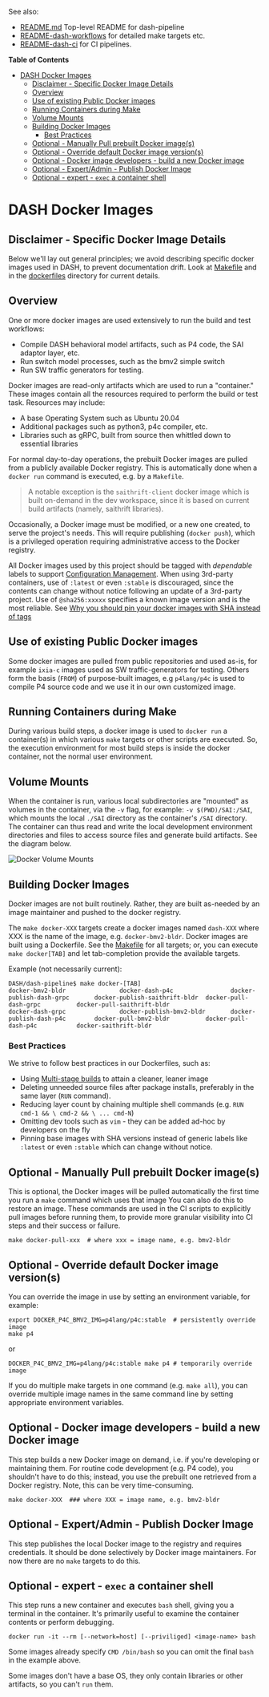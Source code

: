 
See also:
* [README.md](README.md) Top-level README for dash-pipeline
* [README-dash-workflows](README-dash-workflows.md) for detailed make targets etc.
* [README-dash-ci](README-dash-ci.md) for CI pipelines.

**Table of Contents**
- [DASH Docker Images](#dash-docker-images)
  - [Disclaimer - Specific Docker Image Details](#disclaimer---specific-docker-image-details)
  - [Overview](#overview)
  - [Use of existing Public Docker images](#use-of-existing-public-docker-images)
  - [Running Containers during Make](#running-containers-during-make)
  - [Volume Mounts](#volume-mounts)
  - [Building Docker Images](#building-docker-images)
    - [Best Practices](#best-practices)
  - [Optional - Manually Pull prebuilt Docker image(s)](#optional---manually-pull-prebuilt-docker-images)
  - [Optional - Override default Docker image version(s)](#optional---override-default-docker-image-versions)
  - [Optional - Docker image developers - build a new Docker image](#optional---docker-image-developers---build-a-new-docker-image)
  - [Optional - Expert/Admin - Publish Docker Image](#optional---expertadmin---publish-docker-image)
  - [Optional - expert - `exec` a container shell](#optional---expert---exec-a-container-shell)
# DASH Docker Images

## Disclaimer - Specific Docker Image Details
Below we'll lay out general principles; we avoid describing specific docker images used in DASH, to prevent documentation drift. Look at [Makefile](Makefile) and in the [dockerfiles](dockerfiles) directory for current details.

## Overview
One or more docker images are used extensively to run the build and test workflows:
* Compile DASH behavioral model artifacts, such as P4 code, the SAI adaptor layer, etc.
* Run switch model processes, such as the bmv2 simple switch
* Run SW traffic generators for testing.

Docker images are read-only artifacts which are used to run a "container." These images contain all the resources required to perform the build or test task. Resources may include:
*  A base Operating System such as Ubuntu 20.04
*  Additional packages such as python3, p4c compiler, etc.
*  Libraries such as gRPC, built from source then whittled down to essential libraries

For normal day-to-day operations, the prebuilt Docker images are pulled from a publicly available Docker registry. This is automatically done when a `docker run` command is executed, e.g. by a `Makefile`.

>A notable exception is the `saithrift-client` docker image which is built on-demand in the dev workspace, since it is based on current build artifacts (namely, saithrift libraries).

Occasionally, a Docker image must be modified, or a new one created, to serve the project's needs. This will require publishing (`docker push`), which is a privileged operation requiring administrative access to the Docker registry.

All Docker images used by this project should be tagged with *dependable* labels to support [Configuration Management](README-dash-workflows#configuration-management). When using 3rd-party containers, use of `:latest` or even `:stable` is discouraged, since the contents can change without notice following an update of a 3rd-party project. Use of `@sha256:xxxxx` specifies a known image version and is the most reliable. See [Why you should pin your docker images with SHA instead of tags](https://rockbag.medium.com/why-you-should-pin-your-docker-images-with-sha-instead-of-tags-fd132443b8a6)

## Use of existing Public Docker images

Some docker images are pulled from public repositories and used as-is, for example `ixia-c` images used as SW traffic-generators for testing. Others form the basis (`FROM`) of purpose-built images, e.g `p4lang/p4c` is used to compile P4 source code and we use it in our own customized image.

## Running Containers during Make
During various build steps, a docker image is used to `docker run` a container(s) in which various `make` targets or other scripts are executed. So, the execution environment for most build steps is inside the docker container, not the normal user environment.

## Volume Mounts
When the container is run, various local subdirectories are "mounted" as volumes in the container, via the `-v` flag, for example: `-v $(PWD)/SAI:/SAI`, which mounts the local `./SAI` directory as the container's `/SAI` directory. The container can thus read and write the local development environment directories and files to access source files and generate build artifacts. See the diagram below.

![Docker Volume Mounts](images/docker-volume-mounts.svg)

## Building Docker Images
Docker images are not built routinely. Rather, they are built as-needed by an image maintainer and pushed to the docker registry.

The `make docker-XXX` targets create a docker images named `dash-XXX` where XXX is the name of the image, e.g. `docker-bmv2-bldr`. Docker images are built using a Dockerfile. See the [Makefile](Makefile) for all targets; or, you can  execute `make docker[TAB]` and let tab-completion provide the available targets.

Example (not necessarily current):
```
DASH/dash-pipeline$ make docker-[TAB]
docker-bmv2-bldr               docker-dash-p4c                docker-publish-dash-grpc       docker-publish-saithrift-bldr  docker-pull-dash-grpc          docker-pull-saithrift-bldr     
docker-dash-grpc               docker-publish-bmv2-bldr       docker-publish-dash-p4c        docker-pull-bmv2-bldr          docker-pull-dash-p4c           docker-saithrift-bldr       
```
### Best Practices
We strive to follow best practices in our Dockerfiles, such as:
* Using [Multi-stage builds](https://docs.docker.com/develop/develop-images/multistage-build/) to attain a cleaner, leaner image
* Deleting unneeded source files after package installs, preferably in the same layer (`RUN` command).
* Reducing layer count by chaining multiple shell commands (e.g. `RUN cmd-1 && \ cmd-2 && \ ... cmd-N`)
* Omitting dev tools such as `vim` - they can be added ad-hoc by developers on the fly
* Pinning base images with SHA versions instead of generic labels like `:latest` or even `:stable` which can change without notice.

## Optional - Manually Pull prebuilt Docker image(s)
This is optional, the Docker images will be pulled automatically the first time you run a `make` command which uses that image You can also do this to restore an image. These commands are used in the CI scripts to explicitly pull images before running them, to provide more granular visibility into CI steps and their success or failure.

```
make docker-pull-xxx  # where xxx = image name, e.g. bmv2-bldr
```
## Optional - Override default Docker image version(s)
You can override the image in use by setting an environment variable, for example:
```
export DOCKER_P4C_BMV2_IMG=p4lang/p4c:stable  # persistently override image
make p4
```
or
```
DOCKER_P4C_BMV2_IMG=p4lang/p4c:stable make p4 # temporarily override image
```
If you do multiple make targets in one command (e.g. `make all`), you can override multiple image names in the same command line by setting appropriate environment variables.
## Optional - Docker image developers - build a new Docker image
This step builds a new Docker image on demand, i.e. if you're developing or maintaining them. For routine code development (e.g. P4 code), you shouldn't have to do this; instead, you use the prebuilt one retrieved from a Docker registry. Note, this can be very time-consuming. 
```
make docker-XXX  ### where XXX = image name, e.g. bmv2-bldr
```
## Optional - Expert/Admin - Publish Docker Image
This step publishes the local Docker image to the registry and requires credentials. It should be done selectively by Docker image maintainers. For now there are no `make` targets to do this.

## Optional - expert - `exec` a container shell
This step runs a new container and executes `bash` shell, giving you a terminal in the container. It's primarily useful to examine the container contents or perform debugging.
```
docker run -it --rm [--network=host] [--priviliged] <image-name> bash
```
Some images already specify `CMD /bin/bash` so you can omit the final `bash` in the example above.

Some images don't have a base OS, they only contain libraries or other artifacts, so you can't `run` them.
